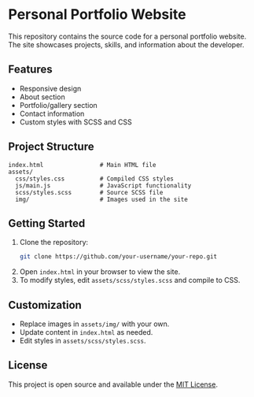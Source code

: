 # Personal Portfolio Website

This repository contains the source code for a personal portfolio website. The site showcases projects, skills, and information about the developer.

## Features
- Responsive design
- About section
- Portfolio/gallery section
- Contact information
- Custom styles with SCSS and CSS

## Project Structure
```
index.html                # Main HTML file
assets/
  css/styles.css          # Compiled CSS styles
  js/main.js              # JavaScript functionality
  scss/styles.scss        # Source SCSS file
  img/                    # Images used in the site
```

## Getting Started
1. Clone the repository:
   ```bash
   git clone https://github.com/your-username/your-repo.git
   ```
2. Open `index.html` in your browser to view the site.
3. To modify styles, edit `assets/scss/styles.scss` and compile to CSS.

## Customization
- Replace images in `assets/img/` with your own.
- Update content in `index.html` as needed.
- Edit styles in `assets/scss/styles.scss`.

## License
This project is open source and available under the [MIT License](LICENSE).